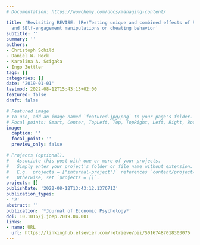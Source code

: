 ```yaml
---
# Documentation: https://wowchemy.com/docs/managing-content/

title: 'Revisiting REVISE: (Re)Testing unique and combined effects of REminding, VIsibility,
  and SElf-engagement manipulations on cheating behavior'
subtitle: ''
summary: ''
authors:
- Christoph Schild
- Daniel W. Heck
- Karolina A. Ścigała
- Ingo Zettler
tags: []
categories: []
date: '2019-01-01'
lastmod: 2022-08-12T15:43:13+02:00
featured: false
draft: false

# Featured image
# To use, add an image named `featured.jpg/png` to your page's folder.
# Focal points: Smart, Center, TopLeft, Top, TopRight, Left, Right, BottomLeft, Bottom, BottomRight.
image:
  caption: ''
  focal_point: ''
  preview_only: false

# Projects (optional).
#   Associate this post with one or more of your projects.
#   Simply enter your project's folder or file name without extension.
#   E.g. `projects = ["internal-project"]` references `content/project/deep-learning/index.md`.
#   Otherwise, set `projects = []`.
projects: []
publishDate: '2022-08-12T13:43:12.137671Z'
publication_types:
- '2'
abstract: ''
publication: '*Journal of Economic Psychology*'
doi: 10.1016/j.joep.2019.04.001
links:
- name: URL
  url: https://linkinghub.elsevier.com/retrieve/pii/S0167487018303076
---
```

